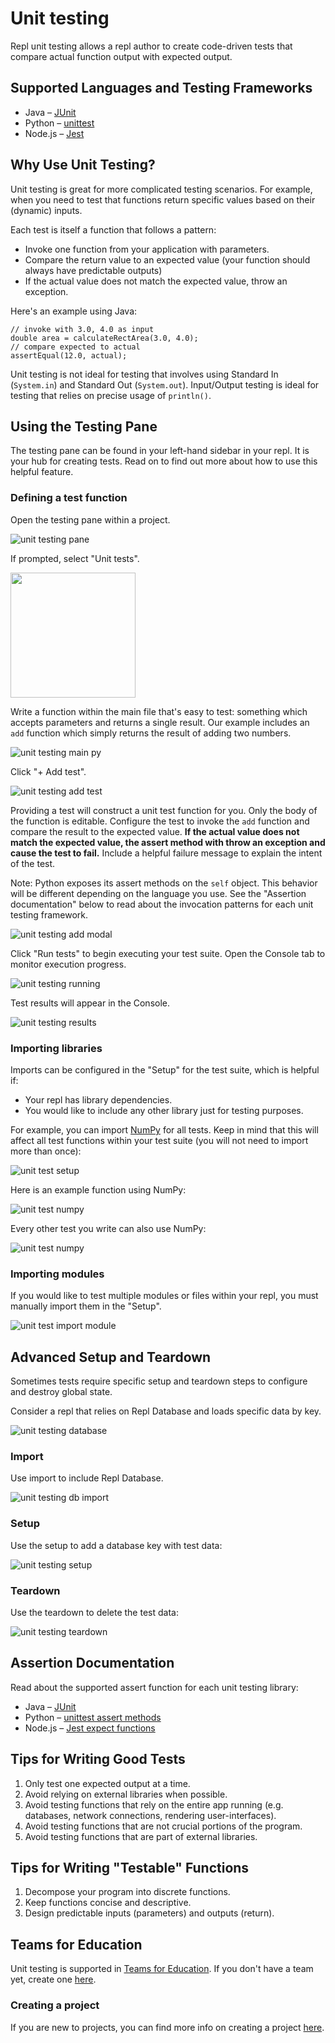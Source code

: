 # Unit testing

Repl unit testing allows a repl author to create code-driven tests that compare actual function output with expected output. 

## Supported Languages and Testing Frameworks

- Java – [JUnit](https://junit.org/junit5/docs/current/user-guide/)
- Python – [unittest](https://docs.python.org/3/library/unittest.html)
- Node.js – [Jest](https://jestjs.io/docs/en/getting-started)

## Why Use Unit Testing?

Unit testing is great for more complicated testing scenarios. For example, when you need to test that functions return specific values based on their (dynamic) inputs.

Each test is itself a function that follows a pattern:

- Invoke one function from your application with parameters.
- Compare the return value to an expected value (your function should always have predictable outputs)
- If the actual value does not match the expected value, throw an exception.

Here's an example using Java: 
```
// invoke with 3.0, 4.0 as input
double area = calculateRectArea(3.0, 4.0);
// compare expected to actual
assertEqual(12.0, actual);
```

Unit testing is not ideal for testing that involves using Standard In (`System.in`) and Standard Out (`System.out`). Input/Output testing is ideal for testing that relies on precise usage of `println()`. 

## Using the Testing Pane

The testing pane can be found in your left-hand sidebar in your repl. It is your hub for creating tests. Read on to find out more about how to use this helpful feature. 

### Defining a test function

Open the testing pane within a project.

![unit testing pane](/images/unit-testing/unit-testing-pane.png)

If prompted, select "Unit tests".

<img src="/images/unit-testing/testing-method.png" style="width: 200px;">

Write a function within the main file that's easy to test: something which accepts parameters and returns a single result. Our example includes an `add` function which simply returns the result of adding two numbers.

![unit testing main py](/images/unit-testing/unit-testing-add-py.png)

Click "+ Add test".

![unit testing add test](/images/unit-testing/unit-testing-add-test.png)

Providing a test will construct a unit test function for you. Only the body of the function is editable. Configure the test to invoke the `add` function and compare the result to the expected value. **If the actual value does not match the expected value, the assert method with throw an exception and cause the test to fail.** Include a helpful failure message to explain the intent of the test. 

Note: Python exposes its assert methods on the `self` object. This behavior will be different depending on the language you use. See the "Assertion documentation" below to read about the invocation patterns for each unit testing framework.

![unit testing add modal](/images/unit-testing/unit-testing-add-modal.png)

Click "Run tests" to begin executing your test suite. Open the Console tab to monitor execution progress. 

![unit testing running](/images/unit-testing/unit-testing-running.png)

Test results will appear in the Console.

![unit testing results](/images/unit-testing/unit-testing-results.png)


### Importing libraries

Imports can be configured in the "Setup" for the test suite, which is helpful if:
* Your repl has library dependencies.
* You would like to include any other library just for testing purposes. 

For example, you can import [NumPy](https://numpy.org/) for all tests. Keep in mind that this will affect all test functions within your test suite (you will not need to import more than once):

![unit test setup](/images/unit-testing/unit-testing-import.png)

Here is an example function using NumPy:

![unit test numpy](/images/unit-testing/unit-testing-np-example.png)

Every other test you write can also use NumPy:

![unit test numpy](/images/unit-testing/unit-testing-np-test.png)

### Importing modules

If you would like to test multiple modules or files within your repl, you must manually import them in the "Setup".

![unit test import module](/images/unit-testing/unit-testing-import-module.png)

## Advanced Setup and Teardown

Sometimes tests require specific setup and teardown steps to configure and destroy global state. 

Consider a repl that relies on Repl Database and loads specific data by key.

![unit testing database](/images/unit-testing/unit-testing-database.png)

### Import

Use import to include Repl Database.

![unit testing db import](/images/unit-testing/unit-testing-db-import.png)

### Setup

Use the setup to add a database key with test data:

![unit testing setup](/images/unit-testing/unit-testing-setup.png)

### Teardown
Use the teardown to delete the test data:

![unit testing teardown](/images/unit-testing/unit-testing-teardown.png)

## Assertion Documentation

Read about the supported assert function for each unit testing library:

- Java – [JUnit](https://junit.org/junit4/javadoc/latest/org/junit/Assert.html)
- Python – [unittest assert methods](https://docs.python.org/3/library/unittest.html#assert-methods)
- Node.js – [Jest expect functions](https://jestjs.io/docs/en/expect)


## Tips for Writing Good Tests

1. Only test one expected output at a time.
1. Avoid relying on external libraries when possible.
1. Avoid testing functions that rely on the entire app running (e.g. databases, network connections, rendering user-interfaces).
1. Avoid testing functions that are not crucial portions of the program.
1. Avoid testing functions that are part of external libraries. 

## Tips for Writing "Testable" Functions

1. Decompose your program into discrete functions.
1. Keep functions concise and descriptive. 
1. Design predictable inputs (parameters) and outputs (return).

## Teams for Education

Unit testing is supported in [Teams for Education](https://teamsforeducationresources.util.repl.co). If you don't have a team yet, create one [here](https://repl.it/teams).

### Creating a project

If you are new to projects, you can find more info on creating a project [here](./Projects). 

<!-- 
TBD
### Example Team projects

Use project share links below to import a example unit test projects into your team:

  - Java `JUnit`: link
  - Python `unittest`: link
  - Node.js `Jest`: link -->
